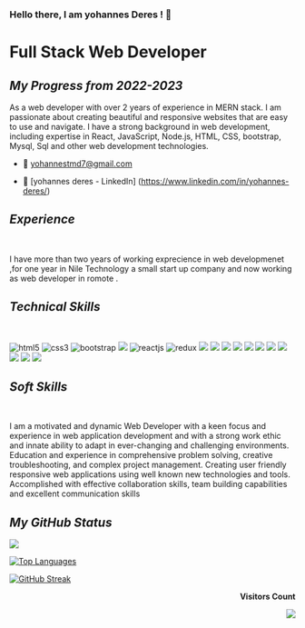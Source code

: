 
### Hello there, I am yohannes Deres ! 👋

  <h1><b>Full Stack Web Developer</b></h1>

<!------------------------------ Now ------------------------------>
 <section>
   <h2><i>My Progress from 2022-2023</i></h2>
 As a web developer with over 2 years of experience in MERN stack. I am passionate about creating beautiful and responsive websites that are easy to use and navigate. I have a strong background in web development, including expertise in React, JavaScript, Node.js, HTML, CSS, bootstrap, Mysql, Sql and other web development technologies.

- 📧 yohannestmd7@gmail.com
- 🔗 [yohannes deres - LinkedIn] (https://www.linkedin.com/in/yohannes-deres/)
    </section>
    <!------------------------------ Experience ------------------------------>
     <section>
      <h2><i>Experience</i></h2>
      <br>
      <p>
      I have more than two years of working exprecience in web developmenet ,for one year  in Nile Technology a small start up company and now working as web developer in romote .
      </p>
    </section>
    <!------------------------------ Knowledge ------------------------------>
     <section>
      <h2><i>Technical Skills</i></h2>
      <br>
    <p align="left">
          <img src="https://img.shields.io/badge/HTML5-E34F26?style=for-the-badge&logo=html5&logoColor=white" alt="html5" />
          <img src="https://img.shields.io/badge/CSS3-1572B6?style=for-the-badge&logo=css3&logoColor=white" alt="css3" />
          <img src="https://img.shields.io/badge/Bootstrap-563D7C?style=for-the-badge&logo=bootstrap&logoColor=white" alt="bootstrap" />
          <img src="https://img.shields.io/badge/JavaScript-323330?style=for-the-badge&logo=javascript&logoColor=F7DF1E" />
          <img src="https://img.shields.io/badge/React-20232A?style=for-the-badge&logo=react&logoColor=61DAFB" alt="reactjs" />
          <img src="https://img.shields.io/badge/Redux-593D88.svg?style=for-the-badge&logo=redux&logoColor=white" alt="redux" />
          <img src="https://img.shields.io/badge/PostgreSQL-316192?style=for-the-badge&logo=postgresql&logoColor=white" />
          <img src="https://img.shields.io/badge/MongoDB-4EA94B?style=for-the-badge&logo=mongodb&logoColor=white" />
          <img src="https://img.shields.io/badge/C%2B%2B-00599C?style=for-the-badge&logo=c%2B%2B&logoColor=white" />
          <img src="https://img.shields.io/badge/SQLite-07405E?style=for-the-badge&logo=sqlite&logoColor=white" />
          <img src="https://img.shields.io/badge/json-5E5C5C?style=for-the-badge&logo=json&logoColor=white" />
          <img src="https://img.shields.io/badge/Node.js-339933?style=for-the-badge&logo=nodedotjs&logoColor=white" />
          <img src="https://img.shields.io/badge/Express.js-000000?style=for-the-badge&logo=express&logoColor=white" />
          <img src="https://img.shields.io/badge/Visual_Studio_Code-0078D4?style=for-the-badge&logo=visual%20studio%20code&logoColor=white" />
          <img src="https://img.shields.io/badge/GIT-E44C30?style=for-the-badge&logo=git&logoColor=white" />
          <img src="https://img.shields.io/badge/GitHub-100000?style=for-the-badge&logo=github&logoColor=white" />
          <img src="https://img.shields.io/badge/Slack-4A154B?style=for-the-badge&logo=slack&logoColor=white" />
        </p>
      </p>

    </section>
    <!------------------------------ Soft Skills ------------------------------>
     <section>
      <h2><i>Soft Skills</i></h2>
      <br>
      <p>
     I am a motivated and dynamic Web Developer with a keen focus and experience in web
  application development and with a strong work ethic and innate ability to adapt in ever-changing
  and challenging environments. Education and experience in comprehensive problem solving,
  creative troubleshooting, and complex project management. Creating user friendly responsive
  web applications using well known new technologies and tools. Accomplished with effective
  collaboration skills, team building capabilities and excellent communication skills
      </p>
    </section>

<!------------------------------ My GitHub Stats ------------------------------>

<h2><i>My GitHub Status</i></h2>

<picture>
<source 
  srcset="https://github-readme-stats.vercel.app/api?username=yohannes57&show_icons=true&theme=dark"
  media="(prefers-color-scheme: dark), (prefers-color-scheme: no-preference)"
/>
<source
  srcset="https://github-readme-stats.vercel.app/api?username=yohannes57&show_icons=true"
  media="(prefers-color-scheme: dark), (prefers-color-scheme: no-preference)"
/>
<img src="https://github-readme-stats.vercel.app/api?username=yohannes57&show_icons=true" media="(prefers-color-scheme: dark), (prefers-color-scheme: no-preference)" />
</picture>

[![Top Languages](https://github-readme-stats.vercel.app/api/top-langs/?username=yohannes57&theme=dark)](https://github.com/anuraghazra/github-readme-stats)

[![GitHub Streak](http://github-readme-streak-stats.herokuapp.com?user=yohannes57&theme=dark)](https://git.io/streak-stats)

<div align="end">
<p><b>Visitors Count</b></p>  
<img src="https://profile-counter.glitch.me/{yohannes57}/count.svg" />
</div>

